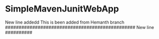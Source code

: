 # SimpleMavenJunitWebApp
New line addedd
This is been added from Hemanth branch
################################################
New line
##########
